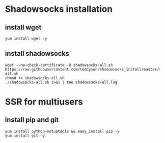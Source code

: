 # Shadowsocks installation
##  install wget
    yum install wget -y
## install shadowsocks
    wget --no-check-certificate -O shadowsocks-all.sh https://raw.githubusercontent.com/teddysun/shadowsocks_install/master/shadowsocks-all.sh
    chmod +x shadowsocks-all.sh
    ./shadowsocks-all.sh 2>&1 | tee shadowsocks-all.log
# SSR for multiusers
## install pip and git 
    yum install python-setuptools && easy_install pip -y
    yum install git -y
## 
